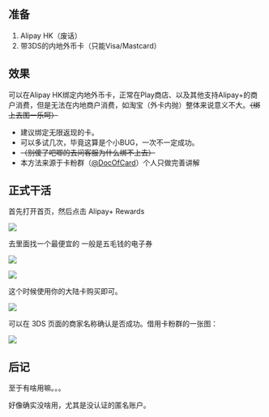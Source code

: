 ## 准备

1. Alipay HK（废话）
2. 带3DS的内地外币卡（只能Visa/Mastcard）

## 效果

可以在Alipay HK绑定内地外币卡，正常在Play商店、以及其他支持Alipay+的商户消费，但是无法在内地商户消费，如淘宝（外卡内抛）整体来说意义不大。~~（绑上去图一乐呵）~~

- 建议绑定无限返现的卡。
- 可以多试几次，毕竟这算是个小BUG，一次不一定成功。
- ~~（别傻了吧唧的去问客服为什么绑不上去）~~
- 本方法来源于卡粉群（[@DocOfCard](https://t.me/DocOfCard/238)）个人只做完善讲解

## 正式干活

首先打开首页，然后点击 Alipay+ Rewards 

![](https://s3-jp-ap-3.040407.xyz/oss/photos/IMG_3501.PNG)

去里面找一个最便宜的 一般是五毛钱的电子券

![](https://s3-jp-ap-3.040407.xyz/oss/photos/IMG_3502.PNG)

![](https://s3-jp-ap-3.040407.xyz/oss/photos/IMG_3503.PNG)

这个时候使用你的大陆卡购买即可。

![](https://s3-jp-ap-3.040407.xyz/oss/photos/IMG_3504.PNG)

可以在 3DS 页面的商家名称确认是否成功。借用卡粉群的一张图：

![](https://s3-jp-ap-3.040407.xyz/oss/photos/AuYDP9OYGZ.png)

## 后记

至于有啥用嘛。。。

好像确实没啥用，尤其是没认证的匿名账户。
